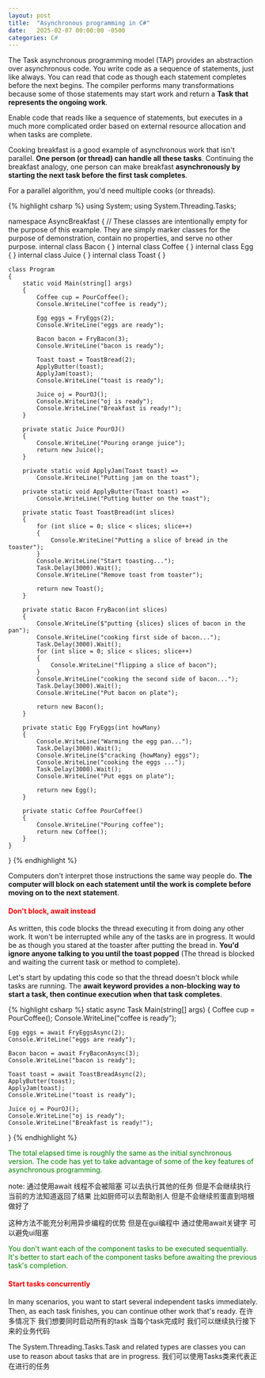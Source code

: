 ```yaml
---
layout: post
title:  "Asynchronous programming in C#"
date:   2025-02-07 00:00:00 -0500
categories: C#
---
```


The Task asynchronous programming model (TAP) provides an abstraction over asynchronous code. You write code as a sequence of statements, just like always. You can read that code as though each statement completes before the next begins. The compiler performs many transformations because some of those statements may start work and return a **Task that represents the ongoing work**.

Enable code that reads like a sequence of statements, but executes in a much more complicated order based on external resource allocation and when tasks are complete.

Cooking breakfast is a good example of asynchronous work that isn't parallel. **One person (or thread) can handle all these tasks**. Continuing the breakfast analogy, one person can make breakfast **asynchronously by starting the next task before the first task completes**.

For a parallel algorithm, you'd need multiple cooks (or threads).

{% highlight csharp %}
using System;
using System.Threading.Tasks;

namespace AsyncBreakfast
{
    // These classes are intentionally empty for the purpose of this example. They are simply marker classes for the purpose of demonstration, contain no properties, and serve no other purpose.
    internal class Bacon { }
    internal class Coffee { }
    internal class Egg { }
    internal class Juice { }
    internal class Toast { }

    class Program
    {
        static void Main(string[] args)
        {
            Coffee cup = PourCoffee();
            Console.WriteLine("coffee is ready");

            Egg eggs = FryEggs(2);
            Console.WriteLine("eggs are ready");

            Bacon bacon = FryBacon(3);
            Console.WriteLine("bacon is ready");

            Toast toast = ToastBread(2);
            ApplyButter(toast);
            ApplyJam(toast);
            Console.WriteLine("toast is ready");

            Juice oj = PourOJ();
            Console.WriteLine("oj is ready");
            Console.WriteLine("Breakfast is ready!");
        }

        private static Juice PourOJ()
        {
            Console.WriteLine("Pouring orange juice");
            return new Juice();
        }

        private static void ApplyJam(Toast toast) =>
            Console.WriteLine("Putting jam on the toast");

        private static void ApplyButter(Toast toast) =>
            Console.WriteLine("Putting butter on the toast");

        private static Toast ToastBread(int slices)
        {
            for (int slice = 0; slice < slices; slice++)
            {
                Console.WriteLine("Putting a slice of bread in the toaster");
            }
            Console.WriteLine("Start toasting...");
            Task.Delay(3000).Wait();
            Console.WriteLine("Remove toast from toaster");

            return new Toast();
        }

        private static Bacon FryBacon(int slices)
        {
            Console.WriteLine($"putting {slices} slices of bacon in the pan");
            Console.WriteLine("cooking first side of bacon...");
            Task.Delay(3000).Wait();
            for (int slice = 0; slice < slices; slice++)
            {
                Console.WriteLine("flipping a slice of bacon");
            }
            Console.WriteLine("cooking the second side of bacon...");
            Task.Delay(3000).Wait();
            Console.WriteLine("Put bacon on plate");

            return new Bacon();
        }

        private static Egg FryEggs(int howMany)
        {
            Console.WriteLine("Warming the egg pan...");
            Task.Delay(3000).Wait();
            Console.WriteLine($"cracking {howMany} eggs");
            Console.WriteLine("cooking the eggs ...");
            Task.Delay(3000).Wait();
            Console.WriteLine("Put eggs on plate");

            return new Egg();
        }

        private static Coffee PourCoffee()
        {
            Console.WriteLine("Pouring coffee");
            return new Coffee();
        }
    }
}
{% endhighlight %}

Computers don't interpret those instructions the same way people do. **The computer will block on each statement until the work is complete before moving on to the next statement**.

#### <span style="color: red;">Don't block, await instead</span>

As written, this code blocks the thread executing it from doing any other work. It won't be interrupted while any of the tasks are in progress. It would be as though you stared at the toaster after putting the bread in. **You'd ignore anyone talking to you until the toast popped** (The thread is blocked and waiting the current task or method to complete).

Let's start by updating this code so that the thread doesn't block while tasks are running. The **await keyword provides a non-blocking way to start a task, then continue execution when that task completes**.

{% highlight csharp %}
static async Task Main(string[] args)
{
    Coffee cup = PourCoffee();
    Console.WriteLine("coffee is ready");

    Egg eggs = await FryEggsAsync(2);
    Console.WriteLine("eggs are ready");

    Bacon bacon = await FryBaconAsync(3);
    Console.WriteLine("bacon is ready");

    Toast toast = await ToastBreadAsync(2);
    ApplyButter(toast);
    ApplyJam(toast);
    Console.WriteLine("toast is ready");

    Juice oj = PourOJ();
    Console.WriteLine("oj is ready");
    Console.WriteLine("Breakfast is ready!");
}
{% endhighlight %}

<span style="color: green;">The total elapsed time is roughly the same as the initial synchronous version. The code has yet to take advantage of some of the key features of asynchronous programming.</span>

note: 通过使用await 线程不会被阻塞 可以去执行其他的任务 但是不会继续执行当前的方法知道返回了结果 比如厨师可以去帮助别人 但是不会继续煎蛋直到培根做好了

这种方法不能充分利用异步编程的优势 但是在gui编程中 通过使用await关键字 可以避免ui阻塞

<span style="color: green;">You don't want each of the component tasks to be executed sequentially. It's better to start each of the component tasks before awaiting the previous task's completion.</span>

#### <span style="color: red;">Start tasks concurrently</span>

In many scenarios, you want to start several independent tasks immediately. Then, as each task finishes, you can continue other work that's ready. 在许多情况下 我们想要同时启动所有的task 当每个task完成时 我们可以继续执行接下来的业务代码

The System.Threading.Tasks.Task and related types are classes you can use to reason about tasks that are in progress. 我们可以使用Tasks类来代表正在进行的任务